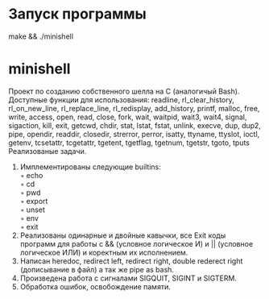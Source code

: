 # Запуск программы
make && ./minishell

# minishell

Проект по созданию собственного шелла на С (аналогичый Bash). <br>
Доступные функции для использования: 
readline, rl_clear_history, rl_on_new_line,
rl_replace_line, rl_redisplay, add_history,
printf, malloc, free, write, access, open, read,
close, fork, wait, waitpid, wait3, wait4, signal,
sigaction, kill, exit, getcwd, chdir, stat,
lstat, fstat, unlink, execve, dup, dup2, pipe,
opendir, readdir, closedir, strerror, perror,
isatty, ttyname, ttyslot, ioctl, getenv, tcsetattr,
tcgetattr, tgetent, tgetflag, tgetnum, tgetstr,
tgoto, tputs
<br>
Реализованые задачи.<br>
1. Имплементированы следующие builtins:<br>
◦ echo <br>
◦ cd <br>
◦ pwd <br>
◦ export <br>
◦ unset <br>
◦ env <br>
◦ exit <br>
2. Реализованы одинарные и двойные кавычки, все Exit коды программ для работы с && (условное логическое И) и || (условное логическое ИЛИ) и коректным их исполнением.<br>
3. Написан heredoc, redirect left, redirect right, double rederect right (дописывание в файл) а так же pipe as bash.<br>
4. Произведена работа с сигналами SIGQUIT, SIGINT и SIGTERM.<br>
5. Обработка ошибок, освобождение памяти. <br>
